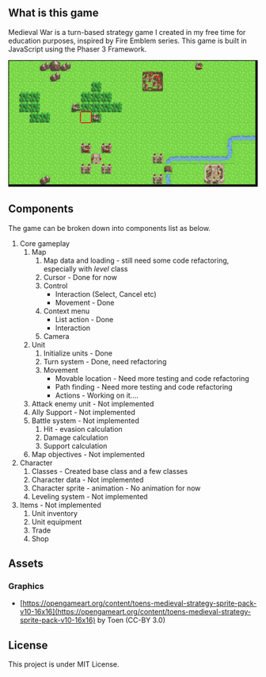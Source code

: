 ## What is this game

Medieval War is a turn-based strategy game I created in my free time for education purposes, inspired by Fire Emblem series. This game is built in JavaScript using the Phaser 3 Framework.

![](demo.gif)

## Components
The game can be broken down into components list as below.
1. Core gameplay
    1. Map
        1. Map data and loading - still need some code refactoring, especially with *level* class
        2. Cursor - Done for now
        3. Control
            * Interaction (Select, Cancel etc)
            * Movement - Done
        4. Context menu
            * List action - Done
            * Interaction
        5. Camera
    2. Unit
        1. Initialize units - Done
        2. Turn system - Done, need refactoring
        3. Movement
            * Movable location - Need more testing and code refactoring
            * Path finding - Need more testing and code refactoring
            * Actions - Working on it....
    3. Attack enemy unit - Not implemented
    4. Ally Support - Not implemented
    5. Battle system - Not implemented
        1. Hit - evasion calculation
        2. Damage calculation
        3. Support calculation
    6. Map objectives - Not implemented
2. Character
    1. Classes - Created base class and a few classes
    2. Character data - Not implemented
    3. Character sprite - animation  - No animation for now
    4. Leveling system - Not implemented
3. Items - Not implemented
    1. Unit inventory
    2. Unit equipment
    3. Trade
    4. Shop

## Assets

### Graphics
* [https://opengameart.org/content/toens-medieval-strategy-sprite-pack-v10-16x16](https://opengameart.org/content/toens-medieval-strategy-sprite-pack-v10-16x16) by Toen (CC-BY 3.0)

## License

This project is under MIT License.